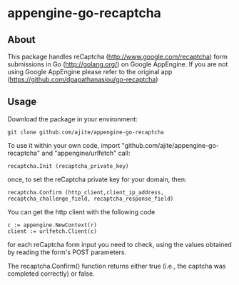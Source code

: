 appengine-go-recaptcha
============

About
-----

This package handles reCaptcha (http://www.google.com/recaptcha) form submissions in Go (http://golang.org/) on Google AppEngine.
If you are not using Google AppEngine please refer to the original app (https://github.com/dpapathanasiou/go-recaptcha)

Usage
-----

Download the package in your environment:

```
git clone github.com/ajite/appengine-go-recaptcha
```

To use it within your own code, import "github.com/ajite/appengine-go-recaptcha" and "appengine/urlfetch" call:

```
recaptcha.Init (recaptcha_private_key)
```

once, to set the reCaptcha private key for your domain, then:

```
recaptcha.Confirm (http_client,client_ip_address, recaptcha_challenge_field, recaptcha_response_field)
```

You can get the http client with the following code

```
c := appengine.NewContext(r)
client := urlfetch.Client(c)
```

for each reCaptcha form input you need to check, using the values obtained by reading the form's POST parameters.

The recaptcha.Confirm() function returns either true (i.e., the captcha was completed correctly) or false.

